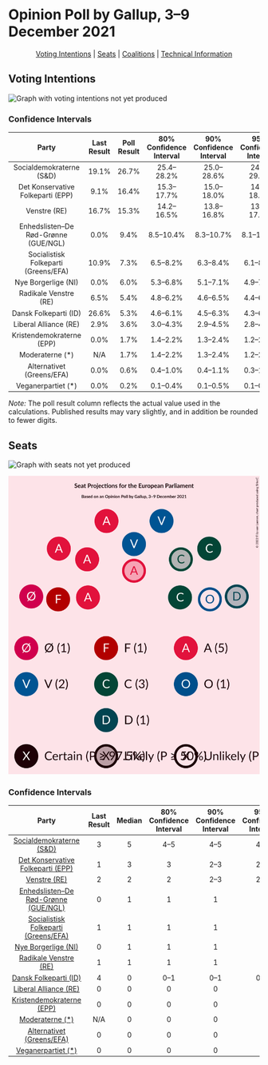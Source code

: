 # Opinion Poll by Gallup, 3–9 December 2021

<p align="center"><a href="#voting-intentions">Voting Intentions</a> | <a href="#seats">Seats</a> | <a href="#coalitions">Coalitions</a> | <a href="#technical-information">Technical Information</a></p>

## Voting Intentions

![Graph with voting intentions not yet produced](2021-12-09-Gallup.png "Voting Intentions")

### Confidence Intervals

| Party | Last Result | Poll Result | 80% Confidence Interval | 90% Confidence Interval | 95% Confidence Interval | 99% Confidence Interval |
|:-----:|:-----------:|:-----------:|:-----------------------:|:-----------------------:|:-----------------------:|:-----------------------:|
| Socialdemokraterne (S&D) | 19.1% | 26.7% | 25.4–28.2% |25.0–28.6% |24.6–29.0% |24.0–29.7% |
| Det Konservative Folkeparti (EPP) | 9.1% | 16.4% | 15.3–17.7% |15.0–18.0% |14.7–18.3% |14.2–18.9% |
| Venstre (RE) | 16.7% | 15.3% | 14.2–16.5% |13.8–16.8% |13.6–17.1% |13.1–17.7% |
| Enhedslisten–De Rød-Grønne (GUE/NGL) | 0.0% | 9.4% | 8.5–10.4% |8.3–10.7% |8.1–10.9% |7.7–11.4% |
| Socialistisk Folkeparti (Greens/EFA) | 10.9% | 7.3% | 6.5–8.2% |6.3–8.4% |6.1–8.7% |5.8–9.1% |
| Nye Borgerlige (NI) | 0.0% | 6.0% | 5.3–6.8% |5.1–7.1% |4.9–7.3% |4.6–7.7% |
| Radikale Venstre (RE) | 6.5% | 5.4% | 4.8–6.2% |4.6–6.5% |4.4–6.7% |4.1–7.1% |
| Dansk Folkeparti (ID) | 26.6% | 5.3% | 4.6–6.1% |4.5–6.3% |4.3–6.5% |4.0–6.9% |
| Liberal Alliance (RE) | 2.9% | 3.6% | 3.0–4.3% |2.9–4.5% |2.8–4.6% |2.5–5.0% |
| Kristendemokraterne (EPP) | 0.0% | 1.7% | 1.4–2.2% |1.3–2.4% |1.2–2.5% |1.1–2.8% |
| Moderaterne (*) | N/A | 1.7% | 1.4–2.2% |1.3–2.4% |1.2–2.5% |1.1–2.8% |
| Alternativet (Greens/EFA) | 0.0% | 0.6% | 0.4–1.0% |0.4–1.1% |0.3–1.1% |0.3–1.3% |
| Veganerpartiet (*) | 0.0% | 0.2% | 0.1–0.4% |0.1–0.5% |0.1–0.5% |0.0–0.7% |

*Note:* The poll result column reflects the actual value used in the calculations. Published results may vary slightly, and in addition be rounded to fewer digits.

## Seats

![Graph with seats not yet produced](2021-12-09-Gallup-seats.png "Seats")

![Graph with seating plan not yet produced](2021-12-09-Gallup-seating-plan.png "Seating Plan")

### Confidence Intervals

| Party | Last Result | Median | 80% Confidence Interval | 90% Confidence Interval | 95% Confidence Interval | 99% Confidence Interval |
|:-----:|:-----------:|:------:|:-----------------------:|:-----------------------:|:-----------------------:|:-----------------------:|
| <a href="#socialdemokraterne-(s&d)">Socialdemokraterne (S&D)</a> | 3 | 5 | 4–5 |4–5 |4–5 |4–6 |
| <a href="#det-konservative-folkeparti-(epp)">Det Konservative Folkeparti (EPP)</a> | 1 | 3 | 3 |2–3 |2–3 |2–3 |
| <a href="#venstre-(re)">Venstre (RE)</a> | 2 | 2 | 2 |2–3 |2–3 |2–3 |
| <a href="#enhedslisten–de-rød-grønne-(gue/ngl)">Enhedslisten–De Rød-Grønne (GUE/NGL)</a> | 0 | 1 | 1 |1 |1 |1–2 |
| <a href="#socialistisk-folkeparti-(greens/efa)">Socialistisk Folkeparti (Greens/EFA)</a> | 1 | 1 | 1 |1 |1 |1 |
| <a href="#nye-borgerlige-(ni)">Nye Borgerlige (NI)</a> | 0 | 1 | 1 |1 |1 |0–1 |
| <a href="#radikale-venstre-(re)">Radikale Venstre (RE)</a> | 1 | 1 | 1 |1 |1 |0–1 |
| <a href="#dansk-folkeparti-(id)">Dansk Folkeparti (ID)</a> | 4 | 0 | 0–1 |0–1 |0–1 |0–1 |
| <a href="#liberal-alliance-(re)">Liberal Alliance (RE)</a> | 0 | 0 | 0 |0 |0 |0 |
| <a href="#kristendemokraterne-(epp)">Kristendemokraterne (EPP)</a> | 0 | 0 | 0 |0 |0 |0 |
| <a href="#moderaterne-(*)">Moderaterne (*)</a> | N/A | 0 | 0 |0 |0 |0 |
| <a href="#alternativet-(greens/efa)">Alternativet (Greens/EFA)</a> | 0 | 0 | 0 |0 |0 |0 |
| <a href="#veganerpartiet-(*)">Veganerpartiet (*)</a> | 0 | 0 | 0 |0 |0 |0 |

